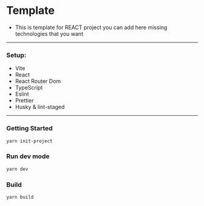 # Template
- This is template for REACT project you can add here missing technologies that you want

---

### Setup:
- Vite
- React
- React Router Dom
- TypeScript
- Eslint
- Prettier
- Husky & lint-staged

---

### Getting Started

```bash
yarn init-project
```

### Run dev mode

```bash
yarn dev
```

### Build

```bash
yarn build
```
